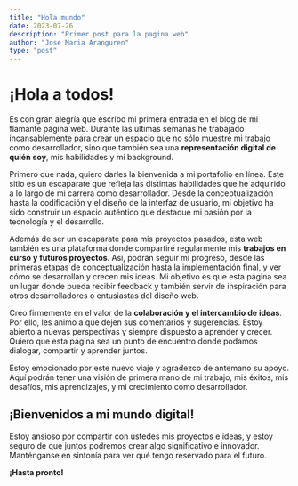 ```yaml
---
title: "Hola mundo"
date: 2023-07-26
description: "Primer post para la pagina web"
author: "Jose Maria Aranguren"
type: "post"
---
```


# ¡Hola a todos!

Es con gran alegría que escribo mi primera entrada en el blog de mi flamante página web. Durante las últimas semanas he trabajado incansablemente para crear un espacio que no sólo muestre mi trabajo como desarrollador, sino que también sea una **representación digital de quién soy**, mis habilidades y mi background.

Primero que nada, quiero darles la bienvenida a mi portafolio en línea. Este sitio es un escaparate que refleja las distintas habilidades que he adquirido a lo largo de mi carrera como desarrollador. Desde la conceptualización hasta la codificación y el diseño de la interfaz de usuario, mi objetivo ha sido construir un espacio auténtico que destaque mi pasión por la tecnología y el desarrollo.

Además de ser un escaparate para mis proyectos pasados, esta web también es una plataforma donde compartiré regularmente mis **trabajos en curso y futuros proyectos**. Así, podrán seguir mi progreso, desde las primeras etapas de conceptualización hasta la implementación final, y ver cómo se desarrollan y crecen mis ideas. Mi objetivo es que esta página sea un lugar donde pueda recibir feedback y también servir de inspiración para otros desarrolladores o entusiastas del diseño web.

Creo firmemente en el valor de la **colaboración y el intercambio de ideas**. Por ello, les animo a que dejen sus comentarios y sugerencias. Estoy abierto a nuevas perspectivas y siempre dispuesto a aprender y crecer. Quiero que esta página sea un punto de encuentro donde podamos dialogar, compartir y aprender juntos.

Estoy emocionado por este nuevo viaje y agradezco de antemano su apoyo. Aquí podrán tener una visión de primera mano de mi trabajo, mis éxitos, mis desafíos, mis aprendizajes, y mi crecimiento como desarrollador.

## ¡Bienvenidos a mi mundo digital!

Estoy ansioso por compartir con ustedes mis proyectos e ideas, y estoy seguro de que juntos podremos crear algo significativo e innovador. Manténganse en sintonía para ver qué tengo reservado para el futuro.

**¡Hasta pronto!**
